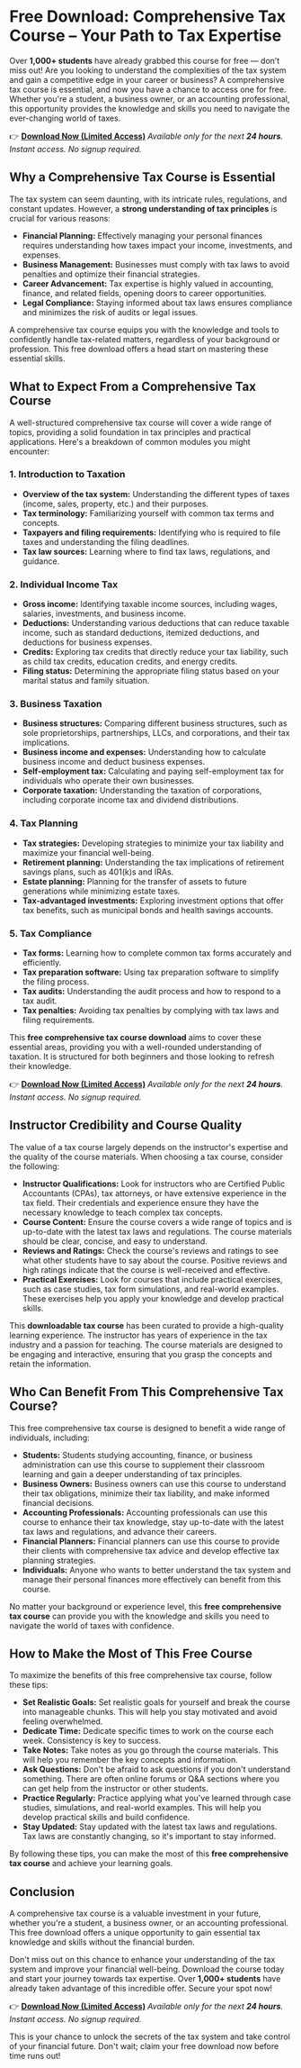 # Free Download: Comprehensive Tax Course – Your Path to Tax Expertise

Over **1,000+ students** have already grabbed this course for free — don’t miss out! Are you looking to understand the complexities of the tax system and gain a competitive edge in your career or business? A comprehensive tax course is essential, and now you have a chance to access one for free. Whether you're a student, a business owner, or an accounting professional, this opportunity provides the knowledge and skills you need to navigate the ever-changing world of taxes.

👉 [**Download Now (Limited Access)**](https://udemywork.com/comprehensive-tax-course)
_Available only for the next **24 hours**. Instant access. No signup required._

## Why a Comprehensive Tax Course is Essential

The tax system can seem daunting, with its intricate rules, regulations, and constant updates. However, a **strong understanding of tax principles** is crucial for various reasons:

*   **Financial Planning:** Effectively managing your personal finances requires understanding how taxes impact your income, investments, and expenses.
*   **Business Management:** Businesses must comply with tax laws to avoid penalties and optimize their financial strategies.
*   **Career Advancement:** Tax expertise is highly valued in accounting, finance, and related fields, opening doors to career opportunities.
*   **Legal Compliance:** Staying informed about tax laws ensures compliance and minimizes the risk of audits or legal issues.

A comprehensive tax course equips you with the knowledge and tools to confidently handle tax-related matters, regardless of your background or profession. This free download offers a head start on mastering these essential skills.

## What to Expect From a Comprehensive Tax Course

A well-structured comprehensive tax course will cover a wide range of topics, providing a solid foundation in tax principles and practical applications. Here's a breakdown of common modules you might encounter:

### 1. Introduction to Taxation

*   **Overview of the tax system:** Understanding the different types of taxes (income, sales, property, etc.) and their purposes.
*   **Tax terminology:** Familiarizing yourself with common tax terms and concepts.
*   **Taxpayers and filing requirements:** Identifying who is required to file taxes and understanding the filing deadlines.
*   **Tax law sources:** Learning where to find tax laws, regulations, and guidance.

### 2. Individual Income Tax

*   **Gross income:** Identifying taxable income sources, including wages, salaries, investments, and business income.
*   **Deductions:** Understanding various deductions that can reduce taxable income, such as standard deductions, itemized deductions, and deductions for business expenses.
*   **Credits:** Exploring tax credits that directly reduce your tax liability, such as child tax credits, education credits, and energy credits.
*   **Filing status:** Determining the appropriate filing status based on your marital status and family situation.

### 3. Business Taxation

*   **Business structures:** Comparing different business structures, such as sole proprietorships, partnerships, LLCs, and corporations, and their tax implications.
*   **Business income and expenses:** Understanding how to calculate business income and deduct business expenses.
*   **Self-employment tax:** Calculating and paying self-employment tax for individuals who operate their own businesses.
*   **Corporate taxation:** Understanding the taxation of corporations, including corporate income tax and dividend distributions.

### 4. Tax Planning

*   **Tax strategies:** Developing strategies to minimize your tax liability and maximize your financial well-being.
*   **Retirement planning:** Understanding the tax implications of retirement savings plans, such as 401(k)s and IRAs.
*   **Estate planning:** Planning for the transfer of assets to future generations while minimizing estate taxes.
*   **Tax-advantaged investments:** Exploring investment options that offer tax benefits, such as municipal bonds and health savings accounts.

### 5. Tax Compliance

*   **Tax forms:** Learning how to complete common tax forms accurately and efficiently.
*   **Tax preparation software:** Using tax preparation software to simplify the filing process.
*   **Tax audits:** Understanding the audit process and how to respond to a tax audit.
*   **Tax penalties:** Avoiding tax penalties by complying with tax laws and filing requirements.

This **free comprehensive tax course download** aims to cover these essential areas, providing you with a well-rounded understanding of taxation. It is structured for both beginners and those looking to refresh their knowledge.

👉 [**Download Now (Limited Access)**](https://udemywork.com/comprehensive-tax-course)
_Available only for the next **24 hours**. Instant access. No signup required._

## Instructor Credibility and Course Quality

The value of a tax course largely depends on the instructor's expertise and the quality of the course materials. When choosing a tax course, consider the following:

*   **Instructor Qualifications:** Look for instructors who are Certified Public Accountants (CPAs), tax attorneys, or have extensive experience in the tax field. Their credentials and experience ensure they have the necessary knowledge to teach complex tax concepts.
*   **Course Content:** Ensure the course covers a wide range of topics and is up-to-date with the latest tax laws and regulations. The course materials should be clear, concise, and easy to understand.
*   **Reviews and Ratings:** Check the course's reviews and ratings to see what other students have to say about the course. Positive reviews and high ratings indicate that the course is well-received and effective.
*   **Practical Exercises:** Look for courses that include practical exercises, such as case studies, tax form simulations, and real-world examples. These exercises help you apply your knowledge and develop practical skills.

This **downloadable tax course** has been curated to provide a high-quality learning experience. The instructor has years of experience in the tax industry and a passion for teaching. The course materials are designed to be engaging and interactive, ensuring that you grasp the concepts and retain the information.

## Who Can Benefit From This Comprehensive Tax Course?

This free comprehensive tax course is designed to benefit a wide range of individuals, including:

*   **Students:** Students studying accounting, finance, or business administration can use this course to supplement their classroom learning and gain a deeper understanding of tax principles.
*   **Business Owners:** Business owners can use this course to understand their tax obligations, minimize their tax liability, and make informed financial decisions.
*   **Accounting Professionals:** Accounting professionals can use this course to enhance their tax knowledge, stay up-to-date with the latest tax laws and regulations, and advance their careers.
*   **Financial Planners:** Financial planners can use this course to provide their clients with comprehensive tax advice and develop effective tax planning strategies.
*   **Individuals:** Anyone who wants to better understand the tax system and manage their personal finances more effectively can benefit from this course.

No matter your background or experience level, this **free comprehensive tax course** can provide you with the knowledge and skills you need to navigate the world of taxes with confidence.

## How to Make the Most of This Free Course

To maximize the benefits of this free comprehensive tax course, follow these tips:

*   **Set Realistic Goals:** Set realistic goals for yourself and break the course into manageable chunks. This will help you stay motivated and avoid feeling overwhelmed.
*   **Dedicate Time:** Dedicate specific times to work on the course each week. Consistency is key to success.
*   **Take Notes:** Take notes as you go through the course materials. This will help you remember the key concepts and information.
*   **Ask Questions:** Don't be afraid to ask questions if you don't understand something. There are often online forums or Q&A sections where you can get help from the instructor or other students.
*   **Practice Regularly:** Practice applying what you've learned through case studies, simulations, and real-world examples. This will help you develop practical skills and build confidence.
*   **Stay Updated:** Stay updated with the latest tax laws and regulations. Tax laws are constantly changing, so it's important to stay informed.

By following these tips, you can make the most of this **free comprehensive tax course** and achieve your learning goals.

## Conclusion

A comprehensive tax course is a valuable investment in your future, whether you're a student, a business owner, or an accounting professional. This free download offers a unique opportunity to gain essential tax knowledge and skills without the financial burden.

Don't miss out on this chance to enhance your understanding of the tax system and improve your financial well-being. Download the course today and start your journey towards tax expertise. Over **1,000+ students** have already taken advantage of this incredible offer. Secure your spot now!

👉 [**Download Now (Limited Access)**](https://udemywork.com/comprehensive-tax-course)
_Available only for the next **24 hours**. Instant access. No signup required._

This is your chance to unlock the secrets of the tax system and take control of your financial future. Don't wait; claim your free download now before time runs out!
